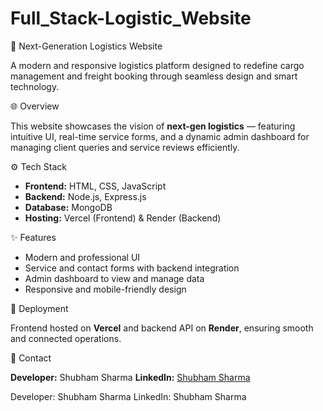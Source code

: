 # Full_Stack-Logistic_Website


 🚚 Next-Generation Logistics Website

A modern and responsive logistics platform designed to redefine cargo management and freight booking through seamless design and smart technology.

 🌐 Overview

This website showcases the vision of **next-gen logistics** — featuring intuitive UI, real-time service forms, and a dynamic admin dashboard for managing client queries and service reviews efficiently.

 ⚙️ Tech Stack

* **Frontend:** HTML, CSS, JavaScript
* **Backend:** Node.js, Express.js
* **Database:** MongoDB
* **Hosting:** Vercel (Frontend) & Render (Backend)

 ✨ Features

* Modern and professional UI
* Service and contact forms with backend integration
* Admin dashboard to view and manage data
* Responsive and mobile-friendly design

 🚀 Deployment

Frontend hosted on **Vercel** and backend API on **Render**, ensuring smooth and connected operations.

 📩 Contact

**Developer:** Shubham Sharma
**LinkedIn:** [Shubham Sharma](https://www.linkedin.com/in/shubham-sharma-707830201)



Developer: Shubham Sharma
LinkedIn: Shubham Sharma
